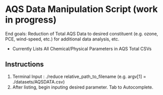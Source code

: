 # AQS Data Manipulation Script (work in progress)

End goals:  Reduction of Total AQS Data to desired constituent (e.g. ozone, PCE, wind-speed, etc.) for additional data analysis, etc.

- Currently Lists All Chemical/Physical Parameters in AQS Total CSVs

## Instructions

1. Terminal Input : ./reduce relative_path_to_filename (e.g. argv[1] = ./datasets/AQSDATA.csv)
2. After listing, begin inputing desired parameter.  Tab to Autocomplete.